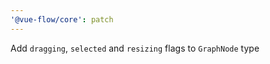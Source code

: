 ```yaml
---
'@vue-flow/core': patch
---
```


Add `dragging`, `selected` and `resizing` flags to `GraphNode` type
